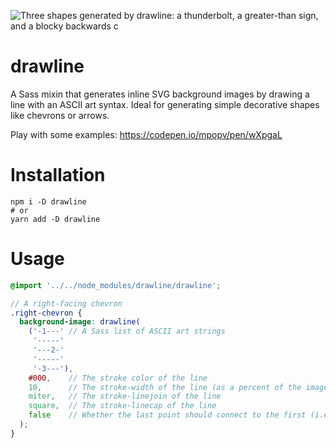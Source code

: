 ![Three shapes generated by drawline: a thunderbolt, a greater-than sign, and a blocky backwards c](https://i.imgur.com/z2DrSZx.png)

# drawline

A Sass mixin that generates inline SVG background images by drawing a line with an ASCII art syntax. Ideal for generating simple decorative shapes like chevrons or arrows.

Play with some examples: https://codepen.io/mpopv/pen/wXpgaL

# Installation

```
npm i -D drawline
# or
yarn add -D drawline
```

# Usage

```scss
@import '../../node_modules/drawline/drawline';

// A right-facing chevron
.right-chevron {
  background-image: drawline(
    ('-1---' // A Sass list of ASCII art strings
     '-----'
     '---2-'
     '-----'
     '-3---'),
    #000,    // The stroke color of the line
    10,      // The stroke-width of the line (as a percent of the image width, because viewBox is `0 0 100 100`)
    miter,   // The stroke-linejoin of the line
    square,  // The stroke-linecap of the line
    false    // Whether the last point should connect to the first (i.e. `<polyline>` vs `<polygon>`)
  );
}
```
